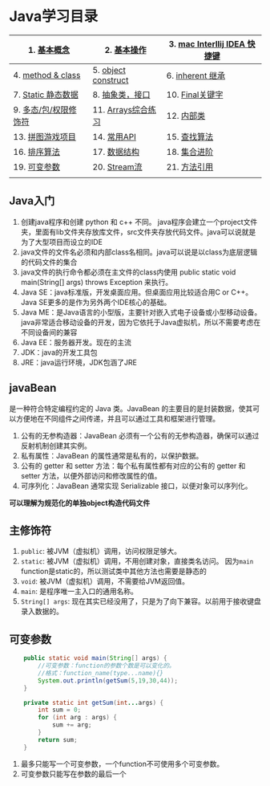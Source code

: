 # Java学习目录

|1. [基本概念](./1.%20基本概念.md) | 2. [基本操作](./2.%20基础操作.md)|3. [mac Interllij IDEA 快捷键](./id快捷键.md) 
|---|---|---|
| 4. [method & class](./3%20method%20&%20class.md)|5. [object construct](./4.%20面向对象construct.md)|6. [inherent 继承](./inherent.md)
|7. [Static 静态数据](./6.%20Static.md)|8. [抽象类，接口](./抽象类.md)|10. [Final关键字](./Fianl关键字.md)
|9. [多态/包/权限修饰符](./多态.md)|11. [Arrays综合练习](./综合练习.md) |12. [内部类](./内部类.md)
|13. [拼图游戏项目](./拼图游戏项目.md)|14. [常用API](./常用API.md)|15. [查找算法](./算法.md) 
| 16. [排序算法](./排序算法.md)|17. [数据结构](./数据结构.md)|18. [集合进阶](./集合.md)|
|19. [可变参数](#table1)|20. [Stream流](./Stream流.md)|21. [方法引用](./方法引用.md)
|||

## Java入门

1. 创建java程序和创建 python 和 c++ 不同。 java程序会建立一个project文件夹，里面有lib文件夹存放库文件，src文件夹存放代码文件。java可以说就是为了大型项目而设立的IDE
2. java文件的文件名必须和内部class名相同。java可以说是以class为底层逻辑的代码文件的集合
3. java文件的执行命令都必须在主文件的class内使用 public static void main(String[] args) throws Exception 来执行。
4. Java SE：java标准版，开发桌面应用。但桌面应用比较适合用C or C++。Java SE更多的是作为另外两个IDE核心的基础。
5. Java ME：是Java语言的小型版，主要针对嵌入式电子设备或小型移动设备。java非常适合移动设备的开发，因为它依托于Java虚拟机，所以不需要考虑在不同设备间的兼容
6. Java EE：服务器开发。现在的主流
7. JDK：java的开发工具包
8. JRE：java运行环境，JDK包涵了JRE

## javaBean

是一种符合特定编程约定的 Java 类。JavaBean 的主要目的是封装数据，使其可以方便地在不同组件之间传递，并且可以通过工具和框架进行管理。  
1. 公有的无参构造器：JavaBean 必须有一个公有的无参构造器，确保可以通过反射机制创建其实例。
2. 私有属性：JavaBean 的属性通常是私有的，以保护数据。
3. 公有的 getter 和 setter 方法：每个私有属性都有对应的公有的 getter 和 setter 方法，以便外部访问和修改属性的值。
4. 可序列化：JavaBean 通常实现 Serializable 接口，以便对象可以序列化。
   
**可以理解为规范化的单独object构造代码文件**

## 主修饰符
1. `public`: 被JVM（虚拟机）调用，访问权限足够大。
2. `static`: 被JVM（虚拟机）调用，不用创建对象，直接类名访问。
             因为`main` function是static的，所以测试类中其他方法也需要是静态的
3. `void`: 被JVM（虚拟机）调用，不需要给JVM返回值。
4. `main`: 是程序唯一主入口的通用名称。
5. `String[] args`: 现在其实已经没用了，只是为了向下兼容。以前用于接收键盘录入数据的。


## <a id="table1"> 可变参数</a>
```java
    public static void main(String[] args) {
        //可变参数：function的参数个数是可以变化的。
        //格式：function_name(type...name){}
        System.out.println(getSum(5,19,30,44));
    }

    private static int getSum(int...args) {
        int sum = 0;
        for (int arg : args) {
            sum += arg;
        }
        return sum;
    }
```
1. 最多只能写一个可变参数，一个function不可使用多个可变参数。
2. 可变参数只能写在参数的最后一个